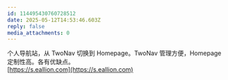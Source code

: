 ```yaml
---
id: 114495430760728512
date: 2025-05-12T14:53:46.603Z
reply: false
media_attachments: 0
---
```


个人导航站，从 TwoNav 切换到 Homepage。TwoNav 管理方便，Homepage 定制性高。各有优缺点。  
[https://s.eallion.com](https://s.eallion.com)

